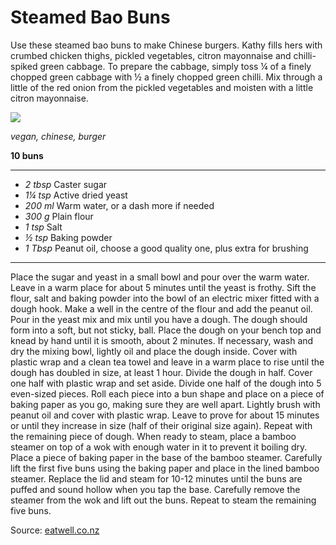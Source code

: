 # Steamed Bao Buns

Use these steamed bao buns to make Chinese burgers. Kathy fills hers with crumbed chicken thighs, pickled vegetables, citron mayonnaise and chilli-spiked green cabbage. To prepare the cabbage, simply toss ¼ of a finely chopped green cabbage with ½ a finely chopped green chilli. Mix through a little of the red onion from the pickled vegetables and moisten with a little citron mayonnaise.

<img src="https://www.eatwell.co.nz/images/recipes/13062016BiteSteamedBaoBuns.jpg?width=603&height=339&mode=crop&upscale=false" />

*vegan, chinese, burger*

**10 buns**

---

- *2 tbsp* Caster sugar
- *1¼ tsp* Active dried yeast
- *200 ml* Warm water, or a dash more if needed
- *300 g* Plain flour
- *1 tsp* Salt
- *½ tsp* Baking powder
- *1 Tbsp* Peanut oil, choose a good quality one, plus extra for brushing

---

Place the sugar and yeast in a small bowl and pour over the warm water. Leave in a warm place for about 5 minutes until the yeast is frothy.
Sift the flour, salt and baking powder into the bowl of an electric mixer fitted with a dough hook. Make a well in the centre of the flour and add the peanut oil. Pour in the yeast mix and mix until you have a dough. The dough should form into a soft, but not sticky, ball.
Place the dough on your bench top and knead by hand until it is smooth, about 2 minutes.
If necessary, wash and dry the mixing bowl, lightly oil and place the dough inside. Cover with plastic wrap and a clean tea towel and leave in a warm place to rise until the dough has doubled in size, at least 1 hour.
Divide the dough in half. Cover one half with plastic wrap and set aside. Divide one half of the dough into 5 even-sized pieces. Roll each piece into a bun shape and place on a piece of baking paper as you go, making sure they are well apart. Lightly brush with peanut oil and cover with plastic wrap. Leave to prove for about 15 minutes or until they increase in size (half of their original size again).
Repeat with the remaining piece of dough.
When ready to steam, place a bamboo steamer on top of a wok with enough water in it to prevent it boiling dry. Place a piece of baking paper in the base of the bamboo steamer.
Carefully lift the first five buns using the baking paper and place in the lined bamboo steamer. Replace the lid and steam for 10-12 minutes until the buns are puffed and sound hollow when you tap the base. Carefully remove the steamer from the wok and lift out the buns. Repeat to steam the remaining five buns.

Source: [eatwell.co.nz](https://www.eatwell.co.nz/recipe/14257/Steamed-bao-buns/)